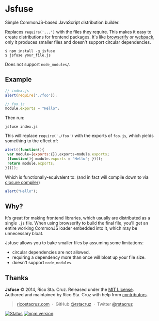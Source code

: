 Jsfuse
======

Simple CommonJS-based JavaScript distribution builder.

Replaces `require('...')` with the files they require. This makes it easy to
create distributions for frontend packages. It's like [browserify] or [webpack], only
it produces smaller files and doesn't support circular dependencies.

    $ npm install -g jsfuse
    $ jsfuse your_file.js

Does not support `node_modules/`.

Example
-------

```js
// index.js
alert(require('./foo'));

// foo.js
module.exports = "Hello";
```

Then run:

    jsfuse index.js

This will replace `require('./foo')` with the exports of `foo.js`, which yields 
something to the effect of:

```js
alert((function(){
 var module={exports:{}},exports=module.exports;
 (function(){ module.exports = "Hello"; })();
 return module.exports;
}()));
```

Which is functionally-equivalent to: (and in fact will compile down to via [closure compiler])

```js
alert("Hello");
```

Why?
----

It's great for making frontend libraries, which usually are distributed as a 
single `.js` file. When using browserify to build the final file, you'll get an 
entire working CommonJS loader embedded into it, which may be unnecessary bloat.

Jsfuse allows you to bake smaller files by assuming some limitations:

 - circular dependencies are not allowed.
 - requiring a dependency more than once will bloat up your file size.
 - doesn't support `node_modules`.

[Browserify]: http://browserify.org/
[Webpack]: http://webpack.github.io/
[closure compiler]: https://developers.google.com/closure/compiler/

Thanks
------

**Jsfuse** © 2014, Rico Sta. Cruz. Released under the [MIT License].<br>
Authored and maintained by Rico Sta. Cruz with help from [contributors].

> [ricostacruz.com](http://ricostacruz.com) &nbsp;&middot;&nbsp;
> GitHub [@rstacruz](https://github.com/rstacruz) &nbsp;&middot;&nbsp;
> Twitter [@rstacruz](https://twitter.com/rstacruz)

[MIT License]: http://mit-license.org/
[contributors]: http://github.com/rstacruz/jsfuse/contributors

[![Status](https://travis-ci.org/rstacruz/jsfuse.svg?branch=master)](https://travis-ci.org/rstacruz/jsfuse)
[![npm version](https://img.shields.io/npm/v/jsfuse.png)](https://npmjs.org/package/jsfuse "View this project on npm")

